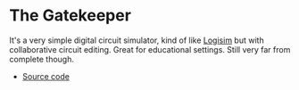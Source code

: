 # The Gatekeeper

It's a very simple digital circuit simulator, kind of like [Logisim](http://www.cburch.com/logisim/) but with collaborative circuit editing. Great for educational settings. Still very far from complete though.

- [Source code](https://github.com/promethiumjs/promethium)
